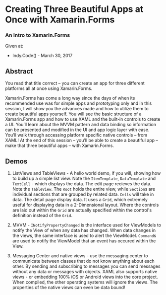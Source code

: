 # Creating Three Beautiful Apps at Once with Xamarin.Forms
### An Intro to Xamarin.Forms

Given at:
* Indy.Code() - March 30, 2017

## Abstract
You read that title correct – you can create an app for three different platforms all at once using Xamarin.Forms.

Xamarin.Forms has come a long way since the days of when its recommended use was for simple apps and prototyping only and in this session, I will show you the advances made and how to utilize them to create beautiful apps yourself. You will see the basic structure of a Xamarin.Forms app and how to use XAML and the built-in controls to create a UI. You’ll learn about the MVVM pattern and data binding so information can be presented and modified in the UI and app logic layer with ease. You’ll walk through accessing platform specific native controls – from XAML! At the end of this session – you’ll be able to create a beautiful app – make that three beautiful apps – with Xamarin.Forms.

## Demos
1. ListViews and TableViews - A hello world demo, if you will, showing how to build up a simple list view. Note the `ItemTemplate`, `DataTemplate` and `TextCell` - which displays the data. The edit page recieves the data. Note the `TableView`. The `Root` holds the entire view, while `Section`s are individual sections that are grouped by related data. `Cells` will take in data. The detail page display data. It uses a `Grid`, which extremely useful for displaying data in a 2-Dimensional layout. Where the controls are laid out within the `Grid` are actually specified within the control's definition instead of the `Grid`.

2. MVVM - `INotifyPropertyChanged` is the interface used for ViewModels to notify the View of when any data has changed. When data changes in the views, the same interface is used to alert the ViewModel. `Command`s are used to notify the ViewModel that an event has occured within the View.

3. Messaging Center and native views - use the messaging center to communicate between classes that do not know anything about each other. By sending and subscribing to messages you can send messages without any data or messages with objects. XAML also supports native views - or embedding 100% iOS or Android views into the core project. When compiled, the other operating systems will ignore the views. The properties of the native views can even be data bound!

